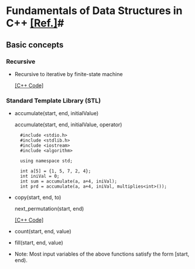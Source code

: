 # Fundamentals of Data Structures in C++ [[Ref.]](https://www.amazon.com/Fundamentals-Data-Structures-Ellis-Horowitz/dp/0929306376)#

## Basic concepts ##
### Recursive ###
* Recursive to iterative by finite-state machine 

  [[C++ Code]](https://github.com/alicia6174/Finite-state-machine)

### Standard Template Library (STL) ###
* accumulate(start, end, initialValue)

  accumulate(start, end, initialValue, operator)
		
		#include <stdio.h>
		#include <stdlib.h>
		#include <iostream>
		#include <algorithm>
		
		using namespace std;
		
		int a[5] = {1, 5, 7, 2, 4};
		int iniVal = 0;
		int sum = accumulate(a, a+4, iniVal);
		int prd = accumulate(a, a+4, iniVal, multiplies<int>());
		
* copy(start, end, to)

  next_permutation(start, end)
  
  [[C++ Code]](https://github.com/alicia6174/DS-CPP-EX/blob/master/EX1-6-1/main.cpp)
  
* count(start, end, value)

* fill(start, end, value)

* Note: Most input variables of the above functions satisfy the form [start, end).


